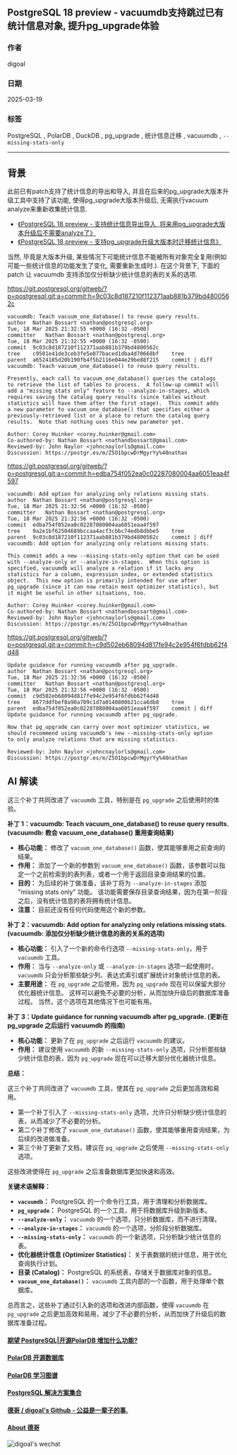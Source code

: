 ## PostgreSQL 18 preview - vacuumdb支持跳过已有统计信息对象, 提升pg_upgrade体验  
                                                                                                                      
### 作者                                                                                          
digoal                                                                                          
                                                                                                 
### 日期                                                                                               
2025-03-19                                                                                         
                                                                                              
### 标签                                                                                            
PostgreSQL , PolarDB , DuckDB , pg_upgrade , 统计信息迁移 , vacuumdb , `--missing-stats-only`             
                                                                                                                     
----                                                                                              
                                                                                                            
## 背景                  
  
此前已有patch支持了统计信息的导出和导入, 并且在后来的pg_upgrade大版本升级工具中支持了该功能, 使得pg_upgrade大版本升级后, 无需执行vacuum analyze来重新收集统计信息.  
- [《PostgreSQL 18 preview - 支持统计信息导出导入, 将来用pg_upgrade大版本升级后不需要analyze了》](../202410/20241026_01.md)    
- [《PostgreSQL 18 preview - 支持pg_upgrade升级大版本时迁移统计信息》](../202502/20250221_02.md)    
  
当然, 毕竟是大版本升级, 某些情况下可能统计信息不能被所有对象完全复用(例如可能一些统计信息的功能发生了变化, 需要重新生成时.). 在这个背景下, 下面的patch 让 vacuumdb 支持添加仅分析缺少统计信息的表的关系的选项.    
  
https://git.postgresql.org/gitweb/?p=postgresql.git;a=commit;h=9c03c8d187210f112371aab881b379bd4800562c  
```  
vacuumdb: Teach vacuum_one_database() to reuse query results.  
author	Nathan Bossart <nathan@postgresql.org>	  
Tue, 18 Mar 2025 21:32:55 +0000 (16:32 -0500)  
committer	Nathan Bossart <nathan@postgresql.org>	  
Tue, 18 Mar 2025 21:32:55 +0000 (16:32 -0500)  
commit	9c03c8d187210f112371aab881b379bd4800562c  
tree	c9501e41de3ceb3fe5e877baced1dba4d70668bf	tree  
parent	a6524105d20b190fb4f5b2116e044e29be88f215	commit | diff  
vacuumdb: Teach vacuum_one_database() to reuse query results.  
  
Presently, each call to vacuum_one_database() queries the catalogs  
to retrieve the list of tables to process.  A follow-up commit will  
add a "missing stats only" feature to --analyze-in-stages, which  
requires saving the catalog query results (since tables without  
statistics will have them after the first stage).  This commit adds  
a new parameter to vacuum_one_database() that specifies either a  
previously-retrieved list or a place to return the catalog query  
results.  Note that nothing uses this new parameter yet.  
  
Author: Corey Huinker <corey.huinker@gmail.com>  
Co-authored-by: Nathan Bossart <nathandbossart@gmail.com>  
Reviewed-by: John Naylor <johncnaylorls@gmail.com>  
Discussion: https://postgr.es/m/Z5O1bpcwDrMgyrYy%40nathan  
```  
  
https://git.postgresql.org/gitweb/?p=postgresql.git;a=commit;h=edba754f052ea0c02287080004aa6051eaa4f597  
```  
vacuumdb: Add option for analyzing only relations missing stats.  
author	Nathan Bossart <nathan@postgresql.org>	  
Tue, 18 Mar 2025 21:32:56 +0000 (16:32 -0500)  
committer	Nathan Bossart <nathan@postgresql.org>	  
Tue, 18 Mar 2025 21:32:56 +0000 (16:32 -0500)  
commit	edba754f052ea0c02287080004aa6051eaa4f597  
tree	9a2e1bf62504689bccaa4acf3cbbc74edb8dbbe5	tree  
parent	9c03c8d187210f112371aab881b379bd4800562c	commit | diff  
vacuumdb: Add option for analyzing only relations missing stats.  
  
This commit adds a new --missing-stats-only option that can be used  
with --analyze-only or --analyze-in-stages.  When this option is  
specified, vacuumdb will analyze a relation if it lacks any  
statistics for a column, expression index, or extended statistics  
object.  This new option is primarily intended for use after  
pg_upgrade (since it can now retain most optimizer statistics), but  
it might be useful in other situations, too.  
  
Author: Corey Huinker <corey.huinker@gmail.com>  
Co-authored-by: Nathan Bossart <nathandbossart@gmail.com>  
Reviewed-by: John Naylor <johncnaylorls@gmail.com>  
Discussion: https://postgr.es/m/Z5O1bpcwDrMgyrYy%40nathan  
```  
  
https://git.postgresql.org/gitweb/?p=postgresql.git;a=commit;h=c9d502eb68094d817fe94c2e954f6fdbb62f4d48  
```  
Update guidance for running vacuumdb after pg_upgrade.  
author	Nathan Bossart <nathan@postgresql.org>	  
Tue, 18 Mar 2025 21:32:56 +0000 (16:32 -0500)  
committer	Nathan Bossart <nathan@postgresql.org>	  
Tue, 18 Mar 2025 21:32:56 +0000 (16:32 -0500)  
commit	c9d502eb68094d817fe94c2e954f6fdbb62f4d48  
tree	8677ddfbef8a90a709c1d7a0140800b21cca6db8	tree  
parent	edba754f052ea0c02287080004aa6051eaa4f597	commit | diff  
Update guidance for running vacuumdb after pg_upgrade.  
  
Now that pg_upgrade can carry over most optimizer statistics, we  
should recommend using vacuumdb's new --missing-stats-only option  
to only analyze relations that are missing statistics.  
  
Reviewed-by: John Naylor <johncnaylorls@gmail.com>  
Discussion: https://postgr.es/m/Z5O1bpcwDrMgyrYy%40nathan  
```  
              
## AI 解读          
这三个补丁共同改进了 `vacuumdb` 工具，特别是在 `pg_upgrade` 之后使用时的体验。  
  
**补丁 1：vacuumdb: Teach vacuum_one_database() to reuse query results. (vacuumdb: 教会 vacuum_one_database() 重用查询结果)**  
  
*   **核心功能：**  修改了 `vacuum_one_database()` 函数，使其能够重用之前查询的结果。  
*   **作用：**  添加了一个新的参数到 `vacuum_one_database()` 函数，该参数可以指定一个之前检索到的表列表，或者一个用于返回目录查询结果的位置。  
*   **目的：**  为后续的补丁做准备，该补丁将为 `--analyze-in-stages` 添加 "missing stats only" 功能。  该功能需要保存目录查询结果，因为在第一阶段之后，没有统计信息的表将拥有统计信息。  
*   **注意：**  目前还没有任何代码使用这个新的参数。  
  
  
**补丁 2：vacuumdb: Add option for analyzing only relations missing stats. (vacuumdb: 添加仅分析缺少统计信息的表的关系的选项)**  
  
*   **核心功能：**  引入了一个新的命令行选项 `--missing-stats-only`，用于 `vacuumdb` 工具。  
*   **作用：**  当与 `--analyze-only` 或 `--analyze-in-stages` 选项一起使用时，`vacuumdb` 只会分析那些缺少列、表达式索引或扩展统计对象统计信息的表。  
*   **主要用途：**  在 `pg_upgrade` 之后使用，因为 `pg_upgrade` 现在可以保留大部分优化器统计信息。  这样可以避免不必要的分析，从而加快升级后的数据库准备过程。  当然，这个选项在其他情况下也可能有用。  
  
  
**补丁 3：Update guidance for running vacuumdb after pg_upgrade. (更新在 pg_upgrade 之后运行 vacuumdb 的指南)**  
  
*   **核心功能：**  更新了在 `pg_upgrade` 之后运行 `vacuumdb` 的建议。  
*   **作用：**  建议使用 `vacuumdb` 的新 `--missing-stats-only` 选项，只分析那些缺少统计信息的表，因为 `pg_upgrade` 现在可以迁移大部分优化器统计信息。  
  
**总结：**  
  
这三个补丁共同改进了 `vacuumdb` 工具，使其在 `pg_upgrade` 之后更加高效和易用。  
  
*   第一个补丁引入了 `--missing-stats-only` 选项，允许只分析缺少统计信息的表，从而减少了不必要的分析。  
*   第二个补丁修改了 `vacuum_one_database()` 函数，使其能够重用查询结果，为后续的改进做准备。  
*   第三个补丁更新了文档，建议在 `pg_upgrade` 之后使用 `--missing-stats-only` 选项。  
  
这些改进使得在 `pg_upgrade` 之后准备数据库更加快速和高效。  
  
**关键术语解释：**  
  
*   **`vacuumdb`：**  PostgreSQL 的一个命令行工具，用于清理和分析数据库。  
*   **`pg_upgrade`：**  PostgreSQL 的一个工具，用于将数据库升级到新版本。  
*   **`--analyze-only`：**  `vacuumdb` 的一个选项，只分析数据库，而不进行清理。  
*   **`--analyze-in-stages`：**  `vacuumdb` 的一个选项，分阶段分析数据库。  
*   **`--missing-stats-only`：**  `vacuumdb` 的一个新选项，只分析缺少统计信息的表。  
*   **优化器统计信息 (Optimizer Statistics)：**  关于表数据的统计信息，用于优化查询执行计划。  
*   **目录 (Catalog)：**  PostgreSQL 的系统表，存储关于数据库对象的信息。  
*   **`vacuum_one_database()`：**  `vacuumdb` 工具内部的一个函数，用于处理单个数据库。  
  
总而言之，这些补丁通过引入新的选项和改进内部函数，使得 `vacuumdb` 在 `pg_upgrade` 之后更加高效和易用，减少了不必要的分析，从而加快了升级后的数据库准备过程。  
     
  
#### [期望 PostgreSQL|开源PolarDB 增加什么功能?](https://github.com/digoal/blog/issues/76 "269ac3d1c492e938c0191101c7238216")
  
  
#### [PolarDB 开源数据库](https://openpolardb.com/home "57258f76c37864c6e6d23383d05714ea")
  
  
#### [PolarDB 学习图谱](https://www.aliyun.com/database/openpolardb/activity "8642f60e04ed0c814bf9cb9677976bd4")
  
  
#### [PostgreSQL 解决方案集合](../201706/20170601_02.md "40cff096e9ed7122c512b35d8561d9c8")
  
  
#### [德哥 / digoal's Github - 公益是一辈子的事.](https://github.com/digoal/blog/blob/master/README.md "22709685feb7cab07d30f30387f0a9ae")
  
  
#### [About 德哥](https://github.com/digoal/blog/blob/master/me/readme.md "a37735981e7704886ffd590565582dd0")
  
  
![digoal's wechat](../pic/digoal_weixin.jpg "f7ad92eeba24523fd47a6e1a0e691b59")
  

